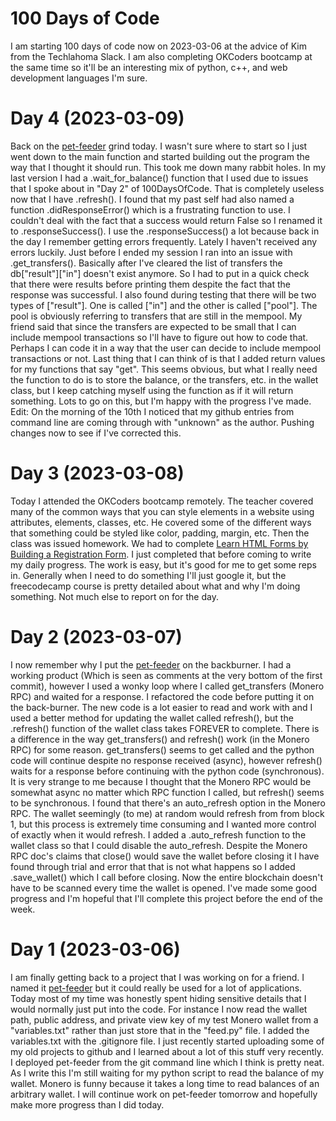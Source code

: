 # 100 Days of Code

I am starting 100 days of code now on 2023-03-06 at the advice of Kim from the Techlahoma Slack. I am also completing OKCoders bootcamp at the same time so it'll be an interesting mix of python, c++, and web development languages I'm sure.

# Day 4 (2023-03-09)

Back on the [pet-feeder](https://github.com/LarryL1991/pet-feeder) grind today. I wasn't sure where to start so I just went down to the main function and started building out the program the way that I thought it should run. This took me down many rabbit holes. In my last version I had a .wait_for_balance() function that I used due to issues that I spoke about in "Day 2" of 100DaysOfCode. That is completely useless now that I have .refresh(). I found that my past self had also named a function .didResponseError() which is a frustrating function to use. I couldn't deal with the fact that a success would return False so I renamed it to .responseSuccess(). I use the .responseSuccess() a lot because back in the day I remember getting errors frequently. Lately I haven't received any errors luckily. Just before I ended my session I ran into an issue with .get_transfers(). Basically after I've cleared the list of transfers the db["result"]["in"] doesn't exist anymore. So I had to put in a quick check that there were results before printing them despite the fact that the response was successful. I also found during testing that there will be two types of ["result"]. One is called ["in"] and the other is called ["pool"]. The pool is obviously referring to transfers that are still in the mempool. My friend said that since the transfers are expected to be small that I can include mempool transactions so I'll have to figure out how to code that. Perhaps I can code it in a way that the user can decide to include mempool transactions or not. Last thing that I can think of is that I added return values for my functions that say "get". This seems obvious, but what I really need the function to do is to store the balance, or the transfers, etc. in the wallet class, but I keep catching myself using the function as if it will return something. Lots to go on this, but I'm happy with the progress I've made. Edit: On the morning of the 10th I noticed that my github entries from command line are coming through with "unknown" as the author. Pushing changes now to see if I've corrected this.

# Day 3 (2023-03-08)

Today I attended the OKCoders bootcamp remotely. The teacher covered many of the common ways that you can style elements in a website using attributes, elements, classes, etc. He covered some of the different ways that something could be styled like color, padding, margin, etc. Then the class was issued homework. We had to complete [Learn HTML Forms by Building a Registration Form](https://www.freecodecamp.org/learn/2022/responsive-web-design/learn-html-forms-by-building-a-registration-form/step-1). I just completed that before coming to write my daily progress. The work is easy, but it's good for me to get some reps in. Generally when I need to do something I'll just google it, but the freecodecamp course is pretty detailed about what and why I'm doing something. Not much else to report on for the day.

# Day 2 (2023-03-07)

I now remember why I put the [pet-feeder](https://github.com/LarryL1991/pet-feeder) on the backburner. I had a working product (Which is seen as comments at the very bottom of the first commit), however I used a wonky loop where I called get_transfers (Monero RPC) and waited for a response. I refactored the code before putting it on the back-burner. The new code is a lot easier to read and work with and I used a better method for updating the wallet called refresh(), but the .refresh() function of the wallet class takes FOREVER to complete. There is a difference in the way get_transfers() and refresh() work (in the Monero RPC) for some reason. get_transfers() seems to get called and the python code will continue despite no response received (async), however refresh() waits for a response before continuing with the python code (synchronous). It is very strange to me because I thought that the Monero RPC would be somewhat async no matter which RPC function I called, but refresh() seems to be synchronous. I found that there's an auto_refresh option in the Monero RPC. The wallet seemingly (to me) at random would refresh from from block 1, but this process is extremely time consuming and I wanted more control of exactly when it would refresh. I added a .auto_refresh function to the wallet class so that I could disable the auto_refresh. Despite the Monero RPC doc's claims that close() would save the wallet before closing it I have found through trial and error that that is not what happens so I added .save_wallet() which I call before closing. Now the entire blockchain doesn't have to be scanned every time the wallet is opened. I've made some good progress and I'm hopeful that I'll complete this project before the end of the week.

# Day 1 (2023-03-06)

I am finally getting back to a project that I was working on for a friend. I named it [pet-feeder](https://github.com/LarryL1991/pet-feeder) but it could really be used for a lot of applications. Today most of my time was honestly spent hiding sensitive details that I would normally just put into the code. For instance I now read the wallet path, public address, and private view key of my test Monero wallet from a "variables.txt" rather than just store that in the "feed.py" file. I added the variables.txt with the .gitignore file. I just recently started uploading some of my old projects to github and I learned about a lot of this stuff very recently. I deployed pet-feeder from the git command line which I think is pretty neat. As I write this I'm still waiting for my python script to read the balance of my wallet. Monero is funny because it takes a long time to read balances of an arbitrary wallet. I will continue work on pet-feeder tomorrow and hopefully make more progress than I did today.
